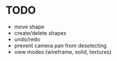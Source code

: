# TODO

- move shape
- create/delete shapes
- undo/redo
- prevent camera pan from deselecting
- view modes (wireframe, solid, textures)
